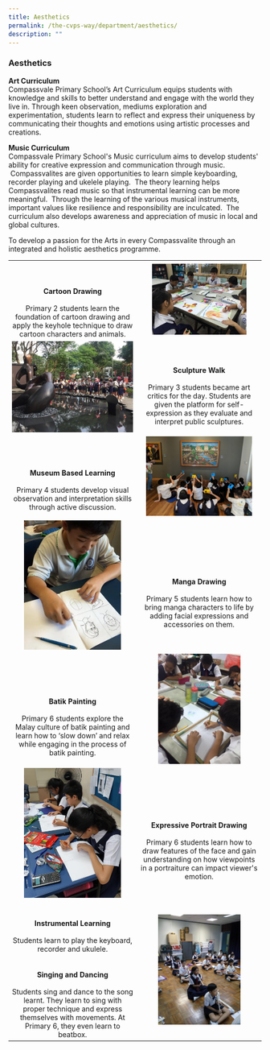 ```yaml
---
title: Aesthetics
permalink: /the-cvps-way/department/aesthetics/
description: ""
---
```

### **Aesthetics**
**Art Curriculum**<br>
Compassvale Primary School’s Art Curriculum equips students with knowledge and skills to better understand and engage with the world they live in. Through keen observation, mediums exploration and experimentation, students learn to reflect and express their uniqueness by communicating their thoughts and emotions using artistic processes and creations.

**Music Curriculum**<br>
Compassvale Primary School's Music curriculum aims to develop students' ability for creative expression and communication through music.&nbsp; &nbsp;Compassvalites are given opportunities to learn simple keyboarding, recorder playing and ukelele playing.&nbsp; The theory learning helps Compassvalites read music so that instrumental learning can be more meaningful.&nbsp; Through the learning of the various musical instruments, important values like resilience and responsibility are inculcated.&nbsp; The curriculum also develops awareness and appreciation of music in local and global cultures.

To develop a passion for the Arts in every Compassvalite through an integrated and holistic aesthetics programme.

|  |  |
|:---:|:---:|
| <br><br><br>**Cartoon Drawing**<br><br>Primary 2 students learn the foundation of cartoon drawing and apply the keyhole technique to draw cartoon characters and animals. | <img src="/images/aesthetics1.jpg" style="width:80%"> |
| <img src="/images/aesthetics2.jpg" style="width:100%"> | <br><br>**Sculpture Walk**<br><br>Primary 3 students became art critics for the day. Students are given the platform for self-expression as they evaluate and interpret public sculptures. |
| <br><br><br>**Museum Based Learning** <br><br> Primary 4 students develop visual observation and interpretation skills through active discussion.  | <img src="/images/aesthetics3.jpg" style="width:90%"> |
| <img src="/images/aesthetics4.jpg" style="width:80%"> | <br><br><br><br>**Manga Drawing**<br><br>Primary 5 students learn how to bring manga characters to life by adding facial expressions and accessories on them. |
| <br><br><br><br>**Batik Painting** <br><br> Primary 6 students explore the Malay culture of batik painting and learn how to ‘slow down’ and relax while engaging in the process of batik painting. | <img src="/images/aesthetics5.jpg" style="width:70%"> |
| <img src="/images/aesthetics6.jpg" style="width:80%"> | <br><br><br><br>**Expressive Portrait Drawing**<br><br>Primary 6 students learn how to draw features of the face and gain understanding on how viewpoints in a portraiture can impact viewer's emotion. |
| <br><br>**Instrumental Learning**<br><br>Students learn to play the keyboard, recorder and ukulele.<br><br><br>**Singing and Dancing**<br><br>Students sing and dance to the song learnt. They learn to sing with proper technique and express themselves with movements.  At Primary 6, they even learn to beatbox.| <img src="/images/aesthetics7.jpg" style="width:70%"> |
